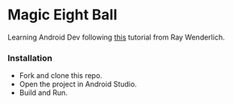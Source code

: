 # Magic Eight Ball
Learning Android Dev following [this](https://www.raywenderlich.com/120508/beginning-android-development-tutorial-android-studio) tutorial from Ray Wenderlich.

### Installation
- Fork and clone this repo.
- Open the project in Android Studio.
- Build and Run.